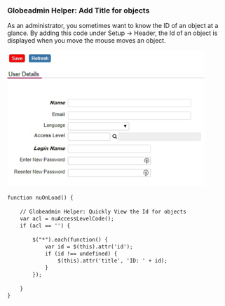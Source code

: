 ###  Globeadmin Helper: Add Title for objects

As an administrator, you sometimes want to know the ID of an object at a glance.
By adding this code under Setup -> Header, the Id of an object is displayed when you move the mouse moves an object. 

<p align="left">
  <img src="screenshots/globeadmin_view_object_id.gif" width="450">
</p>


```
function nuOnLoad() {

    // Globeadmin Helper: Quickly View the Id for objects
    var acl = nuAccessLevelCode();
    if (acl == '') {

        $("*").each(function() {
            var id = $(this).attr('id');
            if (id !== undefined) {
                $(this).attr('title', 'ID: ' + id);
            }
        });

    }
}
```

